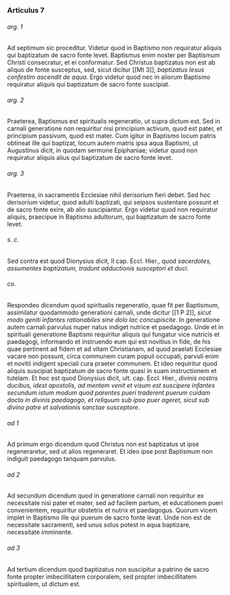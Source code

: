 ### Articulus 7

###### arg. 1
Ad septimum sic proceditur. Videtur quod in Baptismo non requiratur aliquis qui baptizatum de sacro fonte levet. Baptismus enim noster per Baptismum Christi consecratur, et ei conformatur. Sed Christus baptizatus non est ab aliquo de fonte susceptus, sed, sicut dicitur [[Mt 3]], *baptizatus Iesus confestim ascendit de aqua*. Ergo videtur quod nec in aliorum Baptismo requiratur aliquis qui baptizatum de sacro fonte suscipiat.

###### arg. 2
Praeterea, Baptismus est spiritualis regeneratio, ut supra dictum est. Sed in carnali generatione non requiritur nisi principium activum, quod est pater, et principium passivum, quod est mater. Cum igitur in Baptismo locum patris obtineat ille qui baptizat, locum autem matris ipsa aqua Baptismi, ut Augustinus dicit, in quodam sermone Epiphaniae; videtur quod non requiratur aliquis alius qui baptizatum de sacro fonte levet.

###### arg. 3
Praeterea, in sacramentis Ecclesiae nihil derisorium fieri debet. Sed hoc derisorium videtur, quod adulti baptizati, qui seipsos sustentare possunt et de sacro fonte exire, ab alio suscipiantur. Ergo videtur quod non requiratur aliquis, praecipue in Baptismo adultorum, qui baptizatum de sacro fonte levet.

###### s. c.
Sed contra est quod Dionysius dicit, II cap. Eccl. Hier., quod *sacerdotes, assumentes baptizatum, tradunt adductionis susceptori et duci*.

###### co.
Respondeo dicendum quod spiritualis regeneratio, quae fit per Baptismum, assimilatur quodammodo generationi carnali, unde dicitur [[1 P 2]], *sicut modo geniti infantes rationabiles sine dolo lac concupiscite*. In generatione autem carnali parvulus nuper natus indiget nutrice et paedagogo. Unde et in spirituali generatione Baptismi requiritur aliquis qui fungatur vice nutricis et paedagogi, informando et instruendo eum qui est novitius in fide, de his quae pertinent ad fidem et ad vitam Christianam, ad quod praelati Ecclesiae vacare non possunt, circa communem curam populi occupati, parvuli enim et novitii indigent speciali cura praeter communem. Et ideo requiritur quod aliquis suscipiat baptizatum de sacro fonte quasi in suam instructionem et tutelam. Et hoc est quod Dionysius dicit, ult. cap. Eccl. Hier., *divinis nostris ducibus, idest apostolis, ad mentem venit et visum est suscipere infantes secundum istum modum quod parentes pueri traderent puerum cuidam docto in divinis paedagogo, et reliquum sub ipso puer ageret, sicut sub divino patre et salvationis sanctae susceptore*.

###### ad 1
Ad primum ergo dicendum quod Christus non est baptizatus ut ipse regeneraretur, sed ut alios regeneraret. Et ideo ipse post Baptismum non indiguit paedagogo tanquam parvulus.

###### ad 2
Ad secundum dicendum quod in generatione carnali non requiritur ex necessitate nisi pater et mater, sed ad facilem partum, et educationem pueri convenientem, requiritur obstetrix et nutrix et paedagogus. Quorum vicem implet in Baptismo ille qui puerum de sacro fonte levat. Unde non est de necessitate sacramenti, sed unus solus potest in aqua baptizare, necessitate imminente.

###### ad 3
Ad tertium dicendum quod baptizatus non suscipitur a patrino de sacro fonte propter imbecillitatem corporalem, sed propter imbecillitatem spiritualem, ut dictum est.

